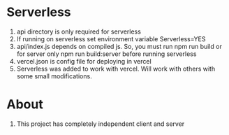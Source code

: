 # Serverless

1. api directory is only required for serverless
2. If running on serverless set environment variable Serverless=YES
3. api/index.js depends on compiled js. So, you must run npm run build or for server only npm run build:server before running serverless
4. vercel.json is config file for deploying in vercel
5. Serverless was added to work with vercel. Will work with others with some small modifications.

# About

1. This project has completely independent client and server
